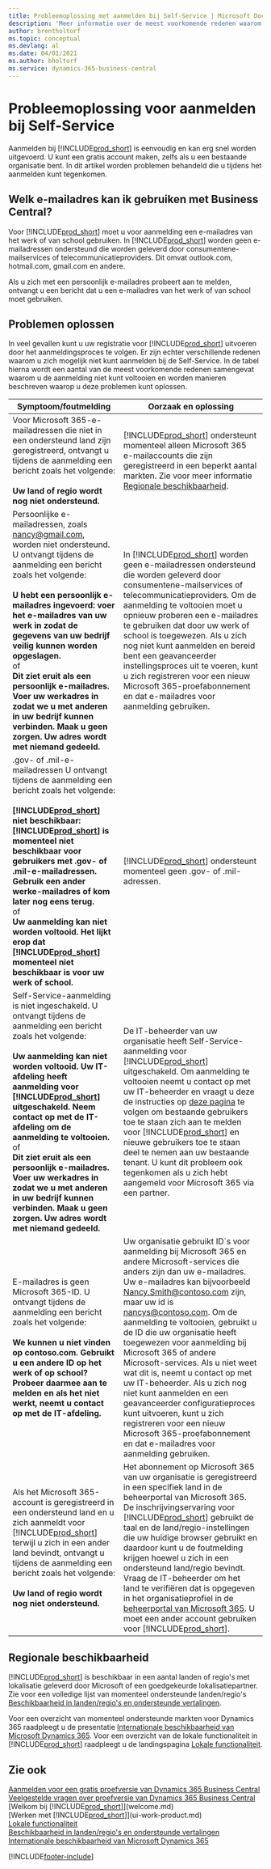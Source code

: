 ```yaml
---
title: Probleemoplossing met aanmelden bij Self-Service | Microsoft Docs
description: 'Meer informatie over de meest voorkomende redenen waarom u de inschrijving bij Business Central niet kunt voltooien, en manieren om het op te lossen.'
author: brentholtorf
ms.topic: conceptual
ms.devlang: al
ms.date: 04/01/2021
ms.author: bholtorf
ms.service: dynamics-365-business-central
---
```

# <a name="troubleshooting-self-service-sign-up"></a>Probleemoplossing voor aanmelden bij Self-Service
Aanmelden bij [!INCLUDE[prod_short](includes/prod_short.md)] is eenvoudig en kan erg snel worden uitgevoerd. U kunt een gratis account maken, zelfs als u een bestaande organisatie bent. In dit artikel worden problemen behandeld die u tijdens het aanmelden kunt tegenkomen.

## <a name="what-email-address-can-i-use-with-business-central"></a>Welk e-mailadres kan ik gebruiken met Business Central?
Voor [!INCLUDE[prod_short](includes/prod_short.md)] moet u voor aanmelding een e-mailadres van het werk of van school gebruiken. In [!INCLUDE[prod_short](includes/prod_short.md)] worden geen e-mailadressen ondersteund die worden geleverd door consumentene-mailservices of telecommunicatieproviders. Dit omvat outlook.com, hotmail.com, gmail.com en andere.

Als u zich met een persoonlijk e-mailadres probeert aan te melden, ontvangt u een bericht dat u een e-mailadres van het werk of van school moet gebruiken.

## <a name="troubleshooting"></a>Problemen oplossen
In veel gevallen kunt u uw registratie voor [!INCLUDE[prod_short](includes/prod_short.md)] uitvoeren door het aanmeldingsproces te volgen. Er zijn echter verschillende redenen waarom u zich mogelijk niet kunt aanmelden bij de Self-Service. In de tabel hierna wordt een aantal van de meest voorkomende redenen samengevat waarom u de aanmelding niet kunt voltooien en worden manieren beschreven waarop u deze problemen kunt oplossen.

| Symptoom/foutmelding | Oorzaak en oplossing |
| --------------------- | -------------------- |
| Voor Microsoft 365-e-mailadressen die niet in een ondersteund land zijn geregistreerd, ontvangt u tijdens de aanmelding een bericht zoals het volgende:<br /><br />**Uw land of regio wordt nog niet ondersteund.** |[!INCLUDE[prod_short](includes/prod_short.md)] ondersteunt momenteel alleen Microsoft 365 e-mailaccounts die zijn geregistreerd in een beperkt aantal markten. Zie voor meer informatie [Regionale beschikbaarheid](#regional-availability). |
| Persoonlijke e-mailadressen, zoals nancy@gmail.com, worden niet ondersteund. U ontvangt tijdens de aanmelding een bericht zoals het volgende:<br /><br />**U hebt een persoonlijk e-mailadres ingevoerd: voer het e-mailadres van uw werk in zodat de gegevens van uw bedrijf veilig kunnen worden opgeslagen.**<br> of <br> **Dit ziet eruit als een persoonlijk e-mailadres. Voer uw werkadres in zodat we u met anderen in uw bedrijf kunnen verbinden. Maak u geen zorgen. Uw adres wordt met niemand gedeeld.** |In [!INCLUDE[prod_short](includes/prod_short.md)] worden geen e-mailadressen ondersteund die worden geleverd door consumentene-mailservices of telecommunicatieproviders. Om de aanmelding te voltooien moet u opnieuw proberen een e-mailadres te gebruiken dat door uw werk of school is toegewezen. Als u zich nog niet kunt aanmelden en bereid bent een geavanceerder instellingsproces uit te voeren, kunt u zich registreren voor een nieuw Microsoft 365-proefabonnement en dat e-mailadres voor aanmelding gebruiken. |
| .gov- of .mil-e-mailadressen U ontvangt tijdens de aanmelding een bericht zoals het volgende:<br /><br />**[!INCLUDE[prod_short](includes/prod_short.md)] niet beschikbaar: [!INCLUDE[prod_short](includes/prod_short.md)] is momenteel niet beschikbaar voor gebruikers met .gov- of .mil-e-mailadressen. Gebruik een ander werke-mailadres of kom later nog eens terug.** <br>of <br>**Uw aanmelding kan niet worden voltooid. Het lijkt erop dat [!INCLUDE[prod_short](includes/prod_short.md)] momenteel niet beschikbaar is voor uw werk of school.** |[!INCLUDE[prod_short](includes/prod_short.md)] ondersteunt momenteel geen .gov- of .mil-adressen. |
| Self-Service-aanmelding is niet ingeschakeld. U ontvangt tijdens de aanmelding een bericht zoals het volgende:<br /><br />**Uw aanmelding kan niet worden voltooid. Uw IT-afdeling heeft aanmelding voor [!INCLUDE[prod_short](includes/prod_short.md)] uitgeschakeld. Neem contact op met de IT-afdeling om de aanmelding te voltooien.** <br>of <br> **Dit ziet eruit als een persoonlijk e-mailadres. Voer uw werkadres in zodat we u met anderen in uw bedrijf kunnen verbinden. Maak u geen zorgen. Uw adres wordt met niemand gedeeld.** |De IT-beheerder van uw organisatie heeft Self-Service-aanmelding voor [!INCLUDE[prod_short](includes/prod_short.md)] uitgeschakeld. Om aanmelding te voltooien neemt u contact op met uw IT-beheerder en vraagt u deze de instructies op [deze pagina](/dynamics365/business-central/dev-itpro/developer/devenv-business-central-manage-selfservice-signups) te volgen om bestaande gebruikers toe te staan zich aan te melden voor [!INCLUDE[prod_short](includes/prod_short.md)] en nieuwe gebruikers toe te staan deel te nemen aan uw bestaande tenant. U kunt dit probleem ook tegenkomen als u zich hebt aangemeld voor Microsoft 365 via een partner. |
| E-mailadres is geen Microsoft 365-ID. U ontvangt tijdens de aanmelding een bericht zoals het volgende:<br /><br />**We kunnen u niet vinden op contoso.com. Gebruikt u een andere ID op het werk of op school? Probeer daarmee aan te melden en als het niet werkt, neemt u contact op met de IT-afdeling.** |Uw organisatie gebruikt ID´s voor aanmelding bij Microsoft 365 en andere Microsoft-services die anders zijn dan uw e-mailadres. Uw e-mailadres kan bijvoorbeeld Nancy.Smith@contoso.com zijn, maar uw id is nancys@contoso.com. Om de aanmelding te voltooien, gebruikt u de ID die uw organisatie heeft toegewezen voor aanmelding bij Microsoft 365 of andere Microsoft-services. Als u niet weet wat dit is, neemt u contact op met uw IT-beheerder. Als u zich nog niet kunt aanmelden en een geavanceerder configuratieproces kunt uitvoeren, kunt u zich registreren voor een nieuw Microsoft 365-proefabonnement en dat e-mailadres voor aanmelding gebruiken. |
| Als het Microsoft 365-account is geregistreerd in een ondersteund land en u zich aanmeldt voor [!INCLUDE[prod_short](includes/prod_short.md)] terwijl u zich in een ander land bevindt, ontvangt u tijdens de aanmelding een bericht zoals het volgende:<br /><br />**Uw land of regio wordt nog niet ondersteund.**| Het abonnement op Microsoft 365 van uw organisatie is geregistreerd in een specifiek land in de beheerportal van Microsoft 365. De inschrijvingservaring voor [!INCLUDE[prod_short](includes/prod_short.md)] gebruikt de taal en de land/regio-instellingen die uw huidige browser gebruikt en daardoor kunt u de foutmelding krijgen hoewel u zich in een ondersteund land/regio bevindt. Vraag de IT-beheerder om het land te verifiëren dat is opgegeven in het organisatieprofiel in de [beheerportal van Microsoft 365](https://portal.office.com/adminportal/home#/companyprofile). U moet een ander account gebruiken voor [!INCLUDE[prod_short](includes/prod_short.md)].|

## <a name="regional-availability"></a>Regionale beschikbaarheid

[!INCLUDE[prod_short](includes/prod_short.md)] is beschikbaar in een aantal landen of regio's met lokalisatie geleverd door Microsoft of een goedgekeurde lokalisatiepartner. Zie voor een volledige lijst van momenteel ondersteunde landen/regio's [Beschikbaarheid in landen/regio's en ondersteunde vertalingen](/dynamics365/business-central/dev-itpro/compliance/apptest-countries-and-translations?toc=/dynamics365/business-central/toc.json).  

Voor een overzicht van momenteel ondersteunde markten voor Dynamics 365 raadpleegt u de presentatie [Internationale beschikbaarheid van Microsoft Dynamics 365](/dynamics365/get-started/availability). Voor een overzicht van de lokale functionaliteit in [!INCLUDE[prod_short](includes/prod_short.md)] raadpleegt u de landingspagina [Lokale functionaliteit](about-localization.md).  

## <a name="see-also"></a>Zie ook

[Aanmelden voor een gratis proefversie van Dynamics 365 Business Central](trial-signup.md)  
[Veelgestelde vragen over proefversie van Dynamics 365 Business Central](trial-faq.md)  
[Welkom bij [!INCLUDE[prod_short](includes/prod_long.md)]](welcome.md)  
[Werken met [!INCLUDE[prod_short](includes/prod_short.md)]](ui-work-product.md)  
[Lokale functionaliteit](about-localization.md)  
[Beschikbaarheid in landen/regio's en ondersteunde vertalingen](/dynamics365/business-central/dev-itpro/compliance/apptest-countries-and-translations?toc=/dynamics365/business-central/toc.json)  
[Internationale beschikbaarheid van Microsoft Dynamics 365](/dynamics365/get-started/availability)  


[!INCLUDE[footer-include](includes/footer-banner.md)]
